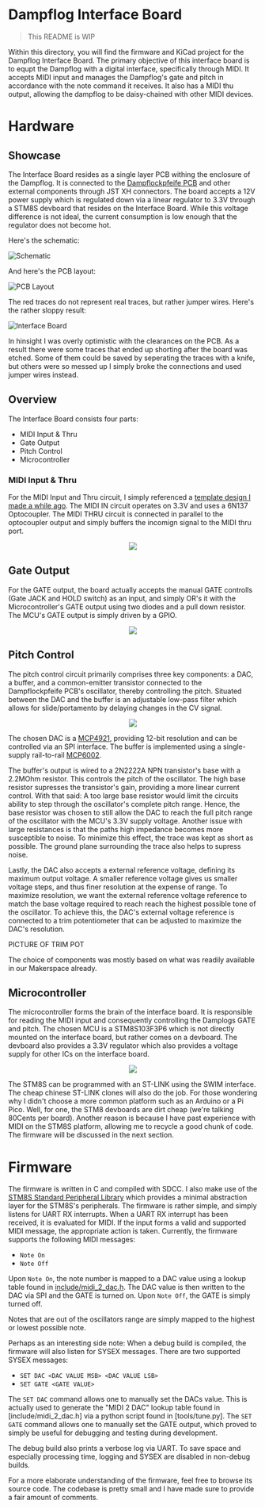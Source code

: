 # Dampflog Interface Board

> This README is WIP

Within this directory, you will find the firmware and KiCad project for the Dampflog Interface Board. The primary objective of this interface board is to equpt the Dampflog with a digital interface, specifically through MIDI. It accepts MIDI input and manages the Dampflog's gate and pitch in accordance with the note command it receives. It also has a MIDI thu output, allowing the dampflog to be daisy-chained with other MIDI devices.

# Hardware

## Showcase

The Interface Board resides as a single layer PCB withing the enclosure of the Dampflog. It is connected to the [Dampflockpfeife PCB](../README.md) and other external components through JST XH connectors. The board accepts a 12V power supply which is regulated down
via a linear regulator to 3.3V through a STM8S devboard that resides on the Interface Board. While this voltage difference is not ideal, the current consumption is low enough that the regulator does not become hot.

Here's the schematic:

![Schematic](../docs/InterfaceBoardSchematic.png)

And here's the PCB layout:

![PCB Layout](../docs/InterfaceBoardPCB.png)

The red traces do not represent real traces, but rather jumper wires. Here's the rather sloppy result:

![Interface Board](../docs/InterfaceBoardBuilt.jpg)

In hinsight I was overly optimistic with the clearances on the PCB. As a result there were some traces that ended up shorting after
the board was etched. Some of them could be saved by seperating the traces with a knife, but others were so messed up I simply broke the connections and used jumper wires instead. 

## Overview

The Interface Board consists four parts:

- MIDI Input & Thru
- Gate Output
- Pitch Control
- Microcontroller

### MIDI Input & Thru

For the MIDI Input and Thru circuit, I simply referenced a [template design I made a while ago](https://github.com/TU-DO-Makerspace/KiCAD-MIDI-Templates). The MIDI IN circuit operates on 3.3V and uses a 6N137 Optocoupler. The MIDI THRU circuit is connected in parallel to the optocoupler output and simply buffers the incomign signal to the MIDI thru port.

<p align="center">
	<img src="../docs/InterfaceBoard_MIDI.png">
</p>

## Gate Output

For the GATE output, the board actually accepts the manual GATE controlls (Gate JACK and HOLD switch) as an input, and simply OR's it with the Microcontroller's GATE output using two diodes and a pull down resistor. The MCU's GATE output is simply driven by a GPIO.

<p align="center">
	<img src="../docs/InterfaceBoard_GATE.png">
</p>

## Pitch Control

The pitch control circuit primarily comprises three key components: a DAC, a buffer, and a common-emitter transistor connected to the Dampflockpfeife PCB's oscillator, thereby controlling the pitch. Situated between the DAC and the buffer is an adjustable low-pass filter which allows for slide/portamento by delaying changes in the CV signal.

<p align="center">
	<img src="../docs/InterfaceBoard_PITCH.png">
</p>

The chosen DAC is a [MCP4921](https://ww1.microchip.com/downloads/en/DeviceDoc/21897B.pdf), providing 12-bit resolution and can be controlled via an SPI interface. The buffer is implemented using a single-supply rail-to-rail [MCP6002](https://www.reichelt.de/index.html?ACTION=7&LA=3&OPEN=0&INDEX=0&FILENAME=A200%2FMCP6002_MCP6004_MIC.pdf).

The buffer's output is wired to a 2N2222A NPN transistor's base with a 2.2MOhm resistor.
This controls the pitch of the oscillator. The high base resistor supresses the transistor's gain, providing a more linear current control. With that said: A too large base resistor would limit the circuits ability to step through the oscillator's complete pitch range. Hence, the base resistor was chosen to still allow the DAC to reach the full pitch range of the oscillator with the MCU's 3.3V supply voltage. Another issue with large resistances is that the paths high impedance becomes more susceptible to noise. To minimize this effect, the trace was kept as short as possible. The ground plane surrounding the trace also helps to supress noise.

Lastly, the DAC also accepts a external reference voltage, defining its maximum output voltage. A smaller reference voltage gives us smaller voltage steps, and thus finer resolution at the expense of range. To maximize resolution, we want the external reference voltage reference to match the base voltage required to reach reach the highest possible tone of the oscillator. To achieve this, the DAC's external voltage reference is connected to a trim potentiometer that can be adjusted to maximize the DAC's resolution.

PICTURE OF TRIM POT

The choice of components was mostly based on what was readily available in our Makerspace already.

## Microcontroller

The microcontroller forms the brain of the interface board. It is responsible for reading the MIDI input and consequently controlling the Damplogs GATE and pitch. The chosen MCU is a STM8S103F3P6 which is not directly mounted on the interface board, but rather comes on a devboard. The devboard also provides a 3.3V regulator which also provides a voltage supply for other ICs on the interface board.  

<p align="center">
	<img src="../docs/InterfaceBoard_MCU.png">
</p>

The STM8S can be programmed with an ST-LINK using the SWIM interface. The cheap chinese ST-LINK clones will also do the job. For those wondering why I didn't choose a more common platform such as an Arduino or a Pi Pico. Well, for one, the STM8 devboards are dirt cheap (we're talking 80Cents per board). Another reason is because I have past experience with MIDI on the STM8S platform, allowing me to recycle a good chunk of code. The firmware will be discussed in the next section.

# Firmware

The firmware is written in C and compiled with SDCC. I also make use of the [STM8S Standard Peripheral Library]() which provides a minimal abstraction layer for the STM8S's peripherals. The firmware is rather simple, and simply listens for UART RX interrupts. When a UART RX interrupt has been received, it is evaluated for MIDI. If the input forms a valid and supported MIDI message, the appropriate action is taken. Currently, the firmware supports the following MIDI messages:

- `Note On`
- `Note Off`

Upon `Note On`, the note number is mapped to a DAC value using a lookup table found in [include/midi_2_dac.h](include/midi_2_dac.h). The DAC value is then written to the DAC via SPI and the GATE is turned on. Upon `Note Off`, the GATE is simply turned off.

Notes that are out of the oscillators range are simply mapped to the highest or lowest possible note.

Perhaps as an interesting side note: When a debug build is compiled, the firmware will also listen for SYSEX messages. There are two supported SYSEX messages:

- `SET DAC <DAC VALUE MSB> <DAC VALUE LSB>`
- `SET GATE <GATE VALUE>`

The `SET DAC` command allows one to manually set the DACs value. This is actually used to generate the "MIDI 2 DAC" lookup table found in [include/midi_2_dac.h] via a python script found in [tools/tune.py]. The `SET GATE` command allows one to manually set the GATE output, which proved to simply be useful for debugging and testing during development.

The debug build also prints a verbose log via UART. To save space and especially processing time, logging and SYSEX are disabled in non-debug builds.

For a more elaborate understanding of the firmware, feel free to browse its source code. The codebase is pretty small and I have made sure to provide a fair amount of comments.
